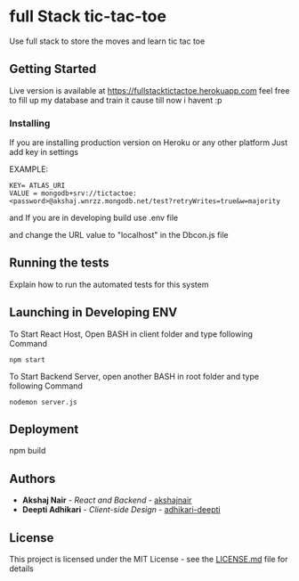 # full Stack tic-tac-toe
 Use full stack to store the moves and learn tic tac toe

## Getting Started

Live version is available at https://fullstacktictactoe.herokuapp.com feel free to fill up my database and train it cause till now i havent :p


### Installing

If you are installing production version on Heroku or any other platform Just add key in settings 

EXAMPLE:

```
KEY= ATLAS_URI
VALUE = mongodb+srv://tictactoe:<password>@akshaj.wnrzz.mongodb.net/test?retryWrites=true&w=majority
```

and If you are in developing build use .env file

and change the URL value to "localhost" in the Dbcon.js file

## Running the tests

Explain how to run the automated tests for this system

## Launching in Developing ENV
To Start React Host, Open BASH in client folder and type following Command
```
npm start
```
To Start Backend Server, open another BASH in root folder and type following Command
```
nodemon server.js
```

## Deployment

npm build

## Authors

* **Akshaj Nair** - *React and Backend* - [akshajnair](https://github.com/Akshajnair)
* **Deepti Adhikari** - *Client-side Design* - [adhikari-deepti](https://github.com/adhikari-deepti)

## License

This project is licensed under the MIT License - see the [LICENSE.md](LICENSE.md) file for details

